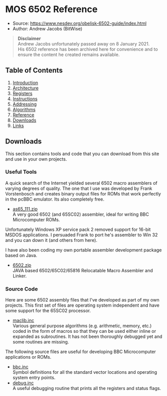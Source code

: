 MOS 6502 Reference
==================

  - Source: https://www.nesdev.org/obelisk-6502-guide/index.html
  - Author: Andrew Jacobs (BitWise)

> **Disclaimer**  
> Andrew Jacobs unfortunately passed away on 8 January 2021.  
> His 6502 reference has been archived here for convenience and to ensure the
> content he created remains available.

## Table of Contents

  1. [Introduction](https://github.com/macmade/MOS-6502-Emulator/blob/main/Reference/1-Introduction.md)
  2. [Architecture](https://github.com/macmade/MOS-6502-Emulator/blob/main/Reference/2-Architecture.md)
  3. [Registers](https://github.com/macmade/MOS-6502-Emulator/blob/main/Reference/3-Registers.md)
  4. [Instructions](https://github.com/macmade/MOS-6502-Emulator/blob/main/Reference/4-Instructions.md)
  5. [Addressing](https://github.com/macmade/MOS-6502-Emulator/blob/main/Reference/5-Addressing.md)
  6. [Algorithms](https://github.com/macmade/MOS-6502-Emulator/blob/main/Reference/6-Algorithms.md)
  7. [Reference](https://github.com/macmade/MOS-6502-Emulator/blob/main/Reference/7-Reference.md)
  8. [Downloads](https://github.com/macmade/MOS-6502-Emulator/blob/main/Reference/8-Downloads.md)
  9. [Links](https://github.com/macmade/MOS-6502-Emulator/blob/main/Reference/9-Links.md)

## Downloads

This section contains tools and code that you can download from this site and
use in your own projects.

### Useful Tools

A quick search of the Internet yielded several 6502 macro assemblers of varying
degrees of quality. The one that I use was developed by Frank Vorstenbosch and
creates binary output files for ROMs that work perfectly in the pcBBC emulator.
Its also completely free.

  - [as65_111.zip](https://www.nesdev.org/obelisk-6502-guide/files/as65_111.zip)  
    A very good 6502 (and 65SC02) assembler, ideal for writing BBC Microcomputer
    ROMs.

Unfortunately Windows XP service pack 2 removed support for 16-bit MSDOS
applications. I persuaded Frank to port he's assembler to Win 32 and you can
down it (and others from here).

I have also been coding my own portable assembler development package
based on Java.  

  - [6502.zip](https://www.nesdev.org/obelisk-6502-guide/files/6502.zip)  
    JAVA based 6502/65C02/65816 Relocatable Macro Assembler and Linker.

### Source Code

Here are some 6502 assembly files that I've developed as part of my own
projects. This first set of files are operating system independent and have some
support for the 65SC02 processor.

  - [maclib.inc](https://www.nesdev.org/obelisk-6502-guide/files/maclib.inc)  
    Various general purpose algorithms (e.g. arithmetic, memory, etc.) coded
    in the form of macros so that they can be used either inline or expanded as
    subroutines. It has not been thoroughly debugged yet and some routines
    are missing.

The following source files are useful for developing BBC Microcomputer
applications or ROMs.

  - [bbc.inc](https://www.nesdev.org/obelisk-6502-guide/files/bbc.inc)  
    Symbol definitions for all the standard vector locations and operating
    system entry points.
  - [debug.inc](https://www.nesdev.org/obelisk-6502-guide/files/debug.inc)  
    A useful debugging routine that prints all the registers and status flags.
